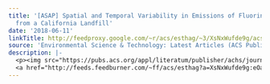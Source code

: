 ```yaml
---
title: '[ASAP] Spatial and Temporal Variability in Emissions of Fluorinated Gases
  from a California Landfill'
date: '2018-06-11'
linkTitle: http://feedproxy.google.com/~r/acs/esthag/~3/XsNxWufde9g/acs.est.8b00845
source: 'Environmental Science & Technology: Latest Articles (ACS Publications)'
description: |-
  <p><img src="https://pubs.acs.org/appl/literatum/publisher/achs/journals/content/esthag/0/esthag.ahead-of-print/acs.est.8b00845/20180611/images/medium/es-2018-00845w_0006.gif" alt="TOC Graphic"/></p><div><cite>Environmental Science & Technology</cite></div><div>DOI: 10.1021/acs.est.8b00845</div><div class="feedflare">
  <a href="http://feeds.feedburner.com/~ff/acs/esthag?a=XsNxWufde9g:eOambQsN6qE:yIl2AUoC8zA"><img src="http://feeds.feedburner.com/~ff/acs/esthag?d=yIl2AUoC8zA" border="0"></img></a>
---
```

